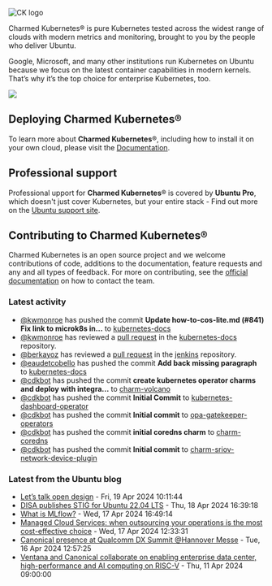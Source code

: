 ![CK logo](https://assets.ubuntu.com/v1/451d4cf4-Charmed+Kubernetes_RGB_onWhite_2022.svg)

Charmed Kubernetes® is pure Kubernetes tested across the widest range of clouds with modern metrics and monitoring, brought to you by the people who deliver Ubuntu.

Google, Microsoft, and many other institutions run Kubernetes on Ubuntu because we focus on the latest container capabilities in modern kernels. That’s why it’s the top choice for enterprise Kubernetes, too.

![](https://assets.ubuntu.com/v1/843c77b6-juju-at-a-glace.svg)

## Deploying Charmed Kubernetes®

To learn more about **Charmed Kubernetes**®, including how to install it on your own cloud, please visit the [Documentation][docs].

## Professional support

Professional upport for **Charmed Kubernetes**® is covered by **Ubuntu Pro**, which doesn't just cover Kubernetes, but your entire stack - Find out more on the [Ubuntu support site](https://ubuntu.com/support).

## Contributing to Charmed Kubernetes®

Charmed Kubernetes is an open source project and we welcome contributions of code, additions to the documentation, feature requests and any and all types of feedback. For more on contributing, see the [official documentation][get-in-touch] on how to contact the team.

<!-- LINKS -->
[docs]: https://ubuntu.com/kubernetes/docs
[get-in-touch]: https://ubuntu.com/kubernetes/docs/get-in-touch

### Latest activity

<!-- activity starts -->
 - [@kwmonroe](https://github.com/kwmonroe) has pushed the commit **Update how-to-cos-lite.md (#841)  Fix link to microk8s in...** to [kubernetes-docs](https://github.com/charmed-kubernetes/kubernetes-docs)
 - [@kwmonroe](https://github.com/kwmonroe) has reviewed a [pull request](https://github.com/charmed-kubernetes/kubernetes-docs/pull/841) in the [kubernetes-docs](https://github.com/charmed-kubernetes/kubernetes-docs) repository.
 - [@berkayoz](https://github.com/berkayoz) has reviewed a [pull request](https://github.com/charmed-kubernetes/jenkins/pull/1508) in the [jenkins](https://github.com/charmed-kubernetes/jenkins) repository.
 - [@eaudetcobello](https://github.com/eaudetcobello) has pushed the commit **Add back missing paragraph** to [kubernetes-docs](https://github.com/charmed-kubernetes/kubernetes-docs)
 - [@cdkbot](https://github.com/cdkbot) has pushed the commit **create kubernetes operator charms and deploy with integra...** to [charm-volcano](https://github.com/charmed-kubernetes/charm-volcano)
 - [@cdkbot](https://github.com/cdkbot) has pushed the commit **Initial Commit** to [kubernetes-dashboard-operator](https://github.com/charmed-kubernetes/kubernetes-dashboard-operator)
 - [@cdkbot](https://github.com/cdkbot) has pushed the commit **Initial commit** to [opa-gatekeeper-operators](https://github.com/charmed-kubernetes/opa-gatekeeper-operators)
 - [@cdkbot](https://github.com/cdkbot) has pushed the commit **initial coredns charm** to [charm-coredns](https://github.com/charmed-kubernetes/charm-coredns)
 - [@cdkbot](https://github.com/cdkbot) has pushed the commit **Initial commit** to [charm-sriov-network-device-plugin](https://github.com/charmed-kubernetes/charm-sriov-network-device-plugin)
<!-- activity ends -->

<!-- roadmap starts -->

<!-- roadmap ends -->

### Latest from the Ubuntu blog

<!-- blog starts -->
* [Let’s talk open design](https://ubuntu.com//blog/lets-talk-open-design) - Fri, 19 Apr 2024 10:11:44 
* [DISA publishes STIG for Ubuntu 22.04 LTS](https://ubuntu.com//blog/disa-stig-ubuntu-22-04-lts) - Thu, 18 Apr 2024 16:39:18 
* [What is MLflow?](https://ubuntu.com//blog/what-is-mlflow) - Wed, 17 Apr 2024 16:49:14 
* [Managed Cloud Services: when outsourcing your operations is the most cost-effective choice](https://ubuntu.com//blog/managed-cloud-services-when-outsourcing-your-operations-is-the-most-cost-effective-choice) - Wed, 17 Apr 2024 12:33:31 
* [Canonical presence at Qualcomm DX Summit @Hannover Messe](https://ubuntu.com//blog/canonical-presence-at-qualcomm-dx-summit-hannover-messe) - Tue, 16 Apr 2024 12:57:25 
* [Ventana and Canonical collaborate on enabling enterprise data center, high-performance and AI computing on RISC-V](https://ubuntu.com//blog/ventana-and-canonical-collaboration) - Thu, 11 Apr 2024 09:00:00 
<!-- blog ends -->
